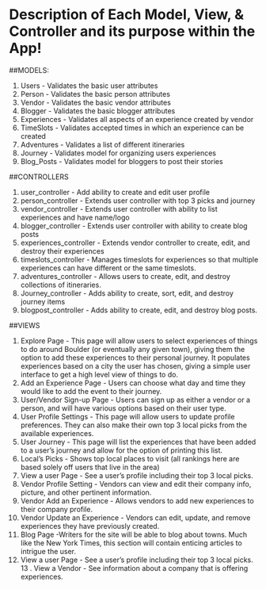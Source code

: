 Description of Each Model, View, & Controller and its purpose within the
App!
===============

##MODELS:
1. Users - Validates the basic user attributes
2. Person - Validates the basic person attributes
3. Vendor - Validates the basic vendor attributes
4. Blogger - Validates the basic blogger attributes
6. Experiences - Validates all aspects of an experience created by vendor
7. TimeSlots - Validates accepted times in which an experience can be created
8. Adventures - Validates a list of different itineraries
9. Journey - Validates model for organizing users experiences
10. Blog_Posts - Validates model for bloggers to post their stories

##CONTROLLERS
1. user_controller - Add ability to create and edit user profile
2. person_controller - Extends user controller with top 3 picks and journey
3. vendor_controller - Extends user controller with ability to list experiences and have name/logo
4. blogger_controller - Extends user controller with ability to create blog posts
5. experiences_controller - Extends vendor controller to create, edit, and destroy their experiences
6. timeslots_controller - Manages timeslots for experiences so that multiple experiences can have different or the same timeslots.
7. adventures_controller - Allows users to create, edit, and destroy collections of itineraries.
8. Journey_controller - Adds ability to create, sort, edit, and destroy journey items
9. blogpost_controller - Adds ability to create, edit, and destroy blog posts.

##VIEWS
1. Explore Page - This page will allow users to select experiences of things to do around Boulder (or eventually any given town), giving them the option to add these experiences to their personal journey. It populates experiences based on a city the user has chosen, giving a simple user interface to get a high level view of things to do.
2. Add an Experience Page - Users can choose what day and time they would like to add the event to their journey.
3. User/Vendor Sign-up Page - Users can sign up as either a vendor or a person, and will have various options based on their user type.
4. User Profile Settings - This page will allow users to update profile preferences. They can also make their own top 3 local picks from the available experiences.
5. User Journey - This page will list the experiences that have been added to a user’s journey and allow for the option of printing this list.
6. Local’s Picks - Shows top local places to visit (all rankings here are based solely off users that live in the area)
7. View a user Page - See a user’s profile including their top 3 local picks.
8. Vendor Profile Setting - Vendors can view and edit their company info, picture, and other pertinent information.
9. Vendor Add an Experience - Allows vendors to add new experiences to their company profile.
10. Vendor Update an Experience -  Vendors can edit, update, and remove experiences they have previously created.
11. Blog Page -Writers for the site will be able to blog about towns. Much like the New York Times, this section will contain enticing articles to intrigue the user.
12. View a user Page - See a user’s profile including their top 3 local picks.
13 . View a Vendor - See information about a company that is offering experiences.

